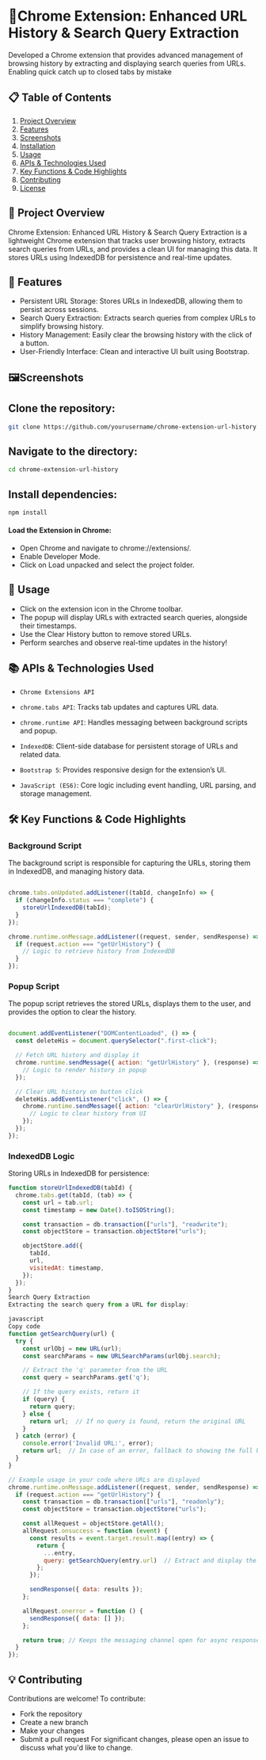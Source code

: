 
# 🚀Chrome Extension: Enhanced URL History & Search Query Extraction

Developed a Chrome extension that provides advanced management of browsing history by extracting and displaying search queries from URLs.
Enabling quick catch up to closed tabs by mistake

## 📋 Table of Contents
1. [Project Overview](#project-overview)
2. [Features](#features)
3. [Screenshots](https://github.com/webermayank/WebHis#%EF%B8%8Fscreenshots)
4. [Installation](#installation)
5. [Usage](#usage)
6. [APIs & Technologies Used](#apis--technologies-used)
7. [Key Functions & Code Highlights](#key-functions--code-highlights)
8. [Contributing](#contributing)
9. [License](#license)

## 📖 Project Overview 
Chrome Extension: Enhanced URL History & Search Query Extraction is a lightweight Chrome extension that tracks user browsing history, extracts search queries from URLs, and provides a clean UI for managing this data. It stores URLs using IndexedDB for persistence and real-time updates.




## 🌟 Features
- Persistent URL Storage: Stores URLs in IndexedDB, allowing them to persist across sessions.
- Search Query Extraction: Extracts search queries from complex URLs to simplify browsing history.
- History Management: Easily clear the browsing history with the click of a button.
- User-Friendly Interface: Clean and interactive UI built using Bootstrap.
## 🖼️Screenshots



## Clone the repository:

```bash
git clone https://github.com/yourusername/chrome-extension-url-history.git

```

## Navigate to the directory:

```bash
cd chrome-extension-url-history
```

## Install dependencies:
```bash
npm install
```

#### Load the Extension in Chrome:

- Open Chrome and navigate to chrome://extensions/.
- Enable Developer Mode.
- Click on Load unpacked and select the project folder.




## 🎯 Usage

- Click on the extension icon in the Chrome toolbar.
- The popup will display URLs with extracted search queries, alongside their timestamps.
- Use the Clear History button to remove stored URLs.
- Perform searches and observe real-time updates in the history!
## 📚 APIs & Technologies Used
- `Chrome Extensions API`

- `chrome.tabs API`: Tracks tab updates and captures URL data.
- `chrome.runtime API`: Handles messaging between background scripts and popup.
- `IndexedDB`: Client-side database for persistent storage of URLs and related data.

- `Bootstrap 5`: Provides responsive design for the extension’s UI.

- `JavaScript (ES6)`: Core logic including event handling, URL parsing, and storage management.
## 🛠️ Key Functions & Code Highlights

### Background Script

The background script is responsible for capturing the URLs, storing them in IndexedDB, and managing history data.

```javascript

chrome.tabs.onUpdated.addListener((tabId, changeInfo) => {
  if (changeInfo.status === "complete") {
    storeUrlIndexedDB(tabId);
  }
});

chrome.runtime.onMessage.addListener((request, sender, sendResponse) => {
  if (request.action === "getUrlHistory") {
    // Logic to retrieve history from IndexedDB
  }
});
```
### Popup Script
The popup script retrieves the stored URLs, displays them to the user, and provides the option to clear the history.

```javascript

document.addEventListener("DOMContentLoaded", () => {
  const deleteHis = document.querySelector(".first-click");

  // Fetch URL history and display it
  chrome.runtime.sendMessage({ action: "getUrlHistory" }, (response) => {
    // Logic to render history in popup
  });

  // Clear URL history on button click
  deleteHis.addEventListener("click", () => {
    chrome.runtime.sendMessage({ action: "clearUrlHistory" }, (response) => {
      // Logic to clear history from UI
    });
  });
});
```
### IndexedDB Logic
Storing URLs in IndexedDB for persistence:

```javascript
function storeUrlIndexedDB(tabId) {
  chrome.tabs.get(tabId, (tab) => {
    const url = tab.url;
    const timestamp = new Date().toISOString();

    const transaction = db.transaction(["urls"], "readwrite");
    const objectStore = transaction.objectStore("urls");

    objectStore.add({
      tabId,
      url,
      visitedAt: timestamp,
    });
  });
}
Search Query Extraction
Extracting the search query from a URL for display:

javascript
Copy code
function getSearchQuery(url) {
  try {
    const urlObj = new URL(url);
    const searchParams = new URLSearchParams(urlObj.search);

    // Extract the 'q' parameter from the URL
    const query = searchParams.get('q');

    // If the query exists, return it
    if (query) {
      return query;
    } else {
      return url;  // If no query is found, return the original URL
    }
  } catch (error) {
    console.error('Invalid URL:', error);
    return url;  // In case of an error, fallback to showing the full URL
  }
}

// Example usage in your code where URLs are displayed
chrome.runtime.onMessage.addListener((request, sender, sendResponse) => {
  if (request.action === "getUrlHistory") {
    const transaction = db.transaction(["urls"], "readonly");
    const objectStore = transaction.objectStore("urls");

    const allRequest = objectStore.getAll();
    allRequest.onsuccess = function (event) {
      const results = event.target.result.map((entry) => {
        return {
          ...entry,
          query: getSearchQuery(entry.url)  // Extract and display the search query
        };
      });

      sendResponse({ data: results });
    };

    allRequest.onerror = function () {
      sendResponse({ data: [] });
    };

    return true; // Keeps the messaging channel open for async response
  }
});
```
## 💡 Contributing
Contributions are welcome! To contribute:

- Fork the repository
- Create a new branch
- Make your changes
- Submit a pull request
For significant changes, please open an issue to discuss what you'd like to change.
